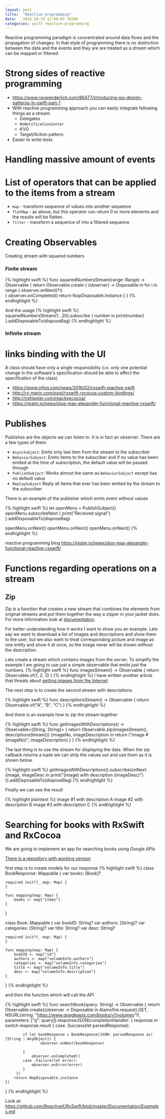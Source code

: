 ```yaml
---
layout: post
title:  "Reactive programming"
date:   2016-10-19 12:09:07 +0200
categories: swift reactive-programming
---
```


Reactive programming paradigm is concentrated around data flows and the propagation of changes.
In that style of programming there is no distinction between the data and the events and they are are treated as a stream which can be mapped or filtered. 

# Strong sides of reactive programming
* https://www.raywenderlich.com/86477/introducing-ios-design-patterns-in-swift-part-1
*  With reactive programming approach you can easily integrate fallowing things as a stream  
    * Delegates
    * `NSNotificationCenter`
    * KVO
    * Target/Action pattern.
* Easier to write tests

# Handling massive amount of events

# List of operators that can be applied to the items from a stream

* `map` - transform sequence of values into another sequence
* `flatMap` - as above, but this operator can return 0 or more elements and the results will be flatten.
* `filter` - transform a sequence of into a filtered sequence 


# Creating Observables
Creating stream with squared numbers

### Finite stream
{% highlight swift %}
func squaredNumbersStream(range: Range<Int>) -> Observable<Int> {
    return Observable.create { (observer) -> Disposable in
        for i in range {
            observer.onNext(i*i)  
        }
        observer.onCompleted()
        return NopDisposable.instance
     }
}
{% endhighlight %}


And the usage
{% highlight swift %}
squaredNumbersStream(1...20).subscribe { number in
    print(number)
}.addDisposableTo(disposeBag)
{% endhighlight %}

### Infinite stream


# links binding with the UI

A class should have only a single responsibility (i.e. only one potential change in the software's specification should be able to affect the specification of the class)
* https://www.infoq.com/news/2016/02/rxswift-reactive-swift
* http://rx-marin.com/post/rxswift-rxcocoa-custom-bindings/
* http://nshipster.com/reactivecocoa/
* https://realm.io/news/slug-max-alexander-functional-reactive-rxswift/

# Publishes
Publishes are the objects we can listen to. It is in fact an observer. There are a few types of them:
* `AsyncSubject`: Emits only last item from the stream to the subscriber
* `BehaviorSubject`: Emits items to the subscriber and if no value has been emited at the time of subscription, the default value will be passed through
* `PublishSubject`: Works almost the same as `BehaviorSubject` except has no default value
* `ReplaySubject` Reply all items that ever has been emited by the stream to the subscriber

There is an example of the publisher which emits event without values

{% highlight swift %}
let openMenu = PublishSubject<Void>()
openMenu.subscribeNext {
    print("Received signal")
}.addDisposableTo(disposeBag)

openMenu.onNext()
openMenu.onNext()
openMenu.onNext()
{% endhighlight %}

reactive programming blog
https://realm.io/news/slug-max-alexander-functional-reactive-rxswift/

# Functions regarding operations on a stream 

## Zip
Zip is a function that creates a new stream that combines the elements from original streams and put them together the way a zipper in your jacket does. For more information look at [documentation](http://reactivex.io/documentation/operators/zip.html).

For better understanding how it works I want to show you an example. Lets say we want to download a list of images and descriptions and show them to the user, but we also want to treat corresponding picture and image as one entity and show it at once, so the image never will be shown without the description.

Lets create a stream which contains images from the server. To simplify the example I am going to use just a simple observable that emits just the numbers. 
{% highlight swift %}
func imagesStream() -> Observable<Int> {
    return Observable.of(1, 2, 3)
}
{% endhighlight %}
I have written another article that threats about [getting images from the Internet](/swift/cache/)

The next step is to create the second stream with descriptions.

{% highlight swift %}
func descriptionsStream() -> Observable<String> {
    return Observable.of("A", "B", "C")
}
{% endhighlight %}

And there is an example how to zip the stream together

{% highlight swift %}
func getImagesWithDescriptions() -> Observable<(String, String)> {
    return Observable.zip(imagesStream(), descriptionsStream()) {imageNo, imageDescription in
        return ("image #\(imageNo)", imageDescription)
    }
}
{% endhighlight %}

The last thing is to use the stream for displaying the data. When the zip callback returns a tuple we can strip the values out and use them as it is shown below. 

{% highlight swift %}
getImagesWithDescriptions().subscribe(onNext: {image, imageDesc in
    print("\(image) with description \(imageDesc)")
}).addDisposableTo(disposeBag)
{% endhighlight %}

Finally we can see the result 

{% highlight plaintext %}
image #1 with description A
image #2 with description B
image #3 with description C
{% endhighlight %}


# Searching for books with RxSwift and RxCocoa
We are going to implement an app for searching books using Google APIs

[There is a repository with working version](https://github.com/artur-gurgul/books-searcher)

first step is to create models for our response
{% highlight swift %}
class BookResponse: Mappable {
    var books: [Book]?
    
    required init?(_ map: Map) {
    }

    func mapping(map: Map) {
        books <- map["items"]
    }
}

class Book: Mappable {
    var bookID: String?
    var authors: [String]?
    var categories: [String]?
    var title: String?
    var desc: String?

    required init?(_ map: Map) {
    }

    func mapping(map: Map) {
        bookID <- map["id"]
        authors <- map["volumeInfo.authors"]
        categories <- map["volumeInfo.categories"]
        title <- map["volumeInfo.title"]
        desc <- map["volumeInfo.description"]
    }
}
{% endhighlight %}

and then the function which will call the API

{% highlight swift %}
func searchBook(query: String) -> Observable<BookResponse> {
    return Observable.create({observer -> Disposable in
        Alamofire.request(.GET, NSURL(string: "https://www.googleapis.com/books/v1/volumes")!, parameters: ["q": query]).responseJSON(completionHandler: { response in
            switch response.result {
            case .Success(let parsedResponse):
                
            if let bookResponse = BookResponse(JSON: parsedResponse as! [String : AnyObject]) {
                    observer.onNext(bookResponse)
                
            }
                observer.onCompleted()
            case .Failure(let error):
                observer.onError(error)
            }
         })
        return NopDisposable.instance
    })
}
{% endhighlight %}

Look at: https://github.com/ReactiveX/RxSwift/blob/master/Documentation/Examples.md

